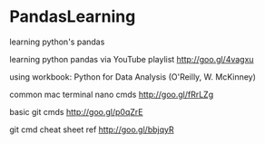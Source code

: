 # PandasLearning
learning python's pandas

learning python pandas via YouTube playlist
http://goo.gl/4vagxu

using workbook:
Python for Data Analysis (O'Reilly, W. McKinney)

common mac terminal nano cmds
http://goo.gl/fRrLZg

basic git cmds
http://goo.gl/p0qZrE

git cmd cheat sheet ref
http://goo.gl/bbjqyR


